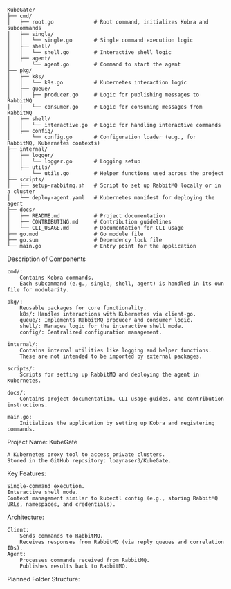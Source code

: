 ```
KubeGate/
├── cmd/
│   ├── root.go             # Root command, initializes Kobra and subcommands
│   ├── single/
│   │   └── single.go       # Single command execution logic
│   ├── shell/
│   │   └── shell.go        # Interactive shell logic
│   ├── agent/
│       └── agent.go        # Command to start the agent
├── pkg/
│   ├── k8s/
│   │   └── k8s.go          # Kubernetes interaction logic
│   ├── queue/
│   │   ├── producer.go     # Logic for publishing messages to RabbitMQ
│   │   └── consumer.go     # Logic for consuming messages from RabbitMQ
│   ├── shell/
│   │   └── interactive.go  # Logic for handling interactive commands
│   ├── config/
│       └── config.go       # Configuration loader (e.g., for RabbitMQ, Kubernetes contexts)
├── internal/
│   ├── logger/
│   │   └── logger.go       # Logging setup
│   ├── utils/
│       └── utils.go        # Helper functions used across the project
├── scripts/
│   ├── setup-rabbitmq.sh   # Script to set up RabbitMQ locally or in a cluster
│   └── deploy-agent.yaml   # Kubernetes manifest for deploying the agent
├── docs/
│   ├── README.md           # Project documentation
│   ├── CONTRIBUTING.md     # Contribution guidelines
│   └── CLI_USAGE.md        # Documentation for CLI usage
├── go.mod                  # Go module file
├── go.sum                  # Dependency lock file
└── main.go                 # Entry point for the application
```

Description of Components

    cmd/:
        Contains Kobra commands.
        Each subcommand (e.g., single, shell, agent) is handled in its own file for modularity.

    pkg/:
        Reusable packages for core functionality.
        k8s/: Handles interactions with Kubernetes via client-go.
        queue/: Implements RabbitMQ producer and consumer logic.
        shell/: Manages logic for the interactive shell mode.
        config/: Centralized configuration management.

    internal/:
        Contains internal utilities like logging and helper functions.
        These are not intended to be imported by external packages.

    scripts/:
        Scripts for setting up RabbitMQ and deploying the agent in Kubernetes.

    docs/:
        Contains project documentation, CLI usage guides, and contribution instructions.

    main.go:
        Initializes the application by setting up Kobra and registering commands.

Project Name: KubeGate

    A Kubernetes proxy tool to access private clusters.
    Stored in the GitHub repository: loaynaser3/KubeGate.

Key Features:

    Single-command execution.
    Interactive shell mode.
    Context management similar to kubectl config (e.g., storing RabbitMQ URLs, namespaces, and credentials).

Architecture:

    Client:
        Sends commands to RabbitMQ.
        Receives responses from RabbitMQ (via reply queues and correlation IDs).
    Agent:
        Processes commands received from RabbitMQ.
        Publishes results back to RabbitMQ.

Planned Folder Structure: